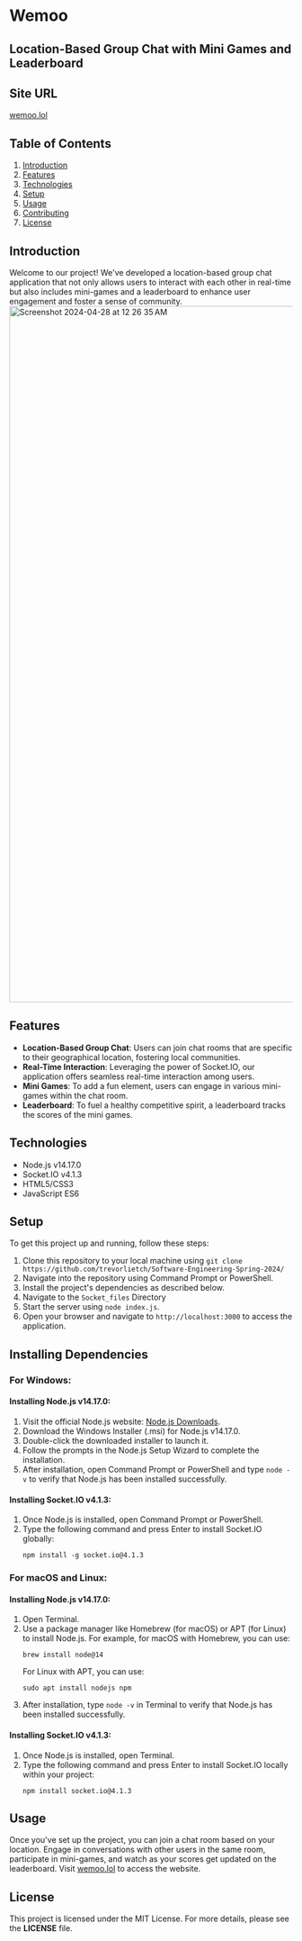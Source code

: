 # Wemoo
## Location-Based Group Chat with Mini Games and Leaderboard

## Site URL

[wemoo.lol](https://wemoo.lol)

## Table of Contents
1. [Introduction](#introduction)
2. [Features](#features)
3. [Technologies](#technologies)
4. [Setup](#setup)
5. [Usage](#usage)
6. [Contributing](#contributing)
7. [License](#license)

## Introduction
Welcome to our project! We've developed a location-based group chat application that not only allows users to interact with each other in real-time but also includes mini-games and a leaderboard to enhance user engagement and foster a sense of community.
<img width="1237" alt="Screenshot 2024-04-28 at 12 26 35 AM" src="https://github.com/trevorlietch/Software-Engineering-Spring-2024/assets/92610400/01de0e41-c103-439a-a26c-d7f5dc1e8ffc">

## Features
- **Location-Based Group Chat**: Users can join chat rooms that are specific to their geographical location, fostering local communities.
- **Real-Time Interaction**: Leveraging the power of Socket.IO, our application offers seamless real-time interaction among users.
- **Mini Games**: To add a fun element, users can engage in various mini-games within the chat room.
- **Leaderboard**: To fuel a healthy competitive spirit, a leaderboard tracks the scores of the mini games.

## Technologies
- Node.js v14.17.0
- Socket.IO v4.1.3
- HTML5/CSS3
- JavaScript ES6

## Setup
To get this project up and running, follow these steps:

1. Clone this repository to your local machine using `git clone https://github.com/trevorlietch/Software-Engineering-Spring-2024/`
2. Navigate into the repository using Command Prompt or PowerShell.
3. Install the project's dependencies as described below.
4. Navigate to the `Socket_files` Directory
5. Start the server using `node index.js`.
6. Open your browser and navigate to `http://localhost:3000` to access the application.

## Installing Dependencies

### For Windows:
#### Installing Node.js v14.17.0:
1. Visit the official Node.js website: [Node.js Downloads](https://nodejs.org/en/download/).
2. Download the Windows Installer (.msi) for Node.js v14.17.0.
3. Double-click the downloaded installer to launch it.
4. Follow the prompts in the Node.js Setup Wizard to complete the installation.
5. After installation, open Command Prompt or PowerShell and type `node -v` to verify that Node.js has been installed successfully.

#### Installing Socket.IO v4.1.3:
1. Once Node.js is installed, open Command Prompt or PowerShell.
2. Type the following command and press Enter to install Socket.IO globally:
   ```
   npm install -g socket.io@4.1.3
   ```

### For macOS and Linux:
#### Installing Node.js v14.17.0:
1. Open Terminal.
2. Use a package manager like Homebrew (for macOS) or APT (for Linux) to install Node.js. For example, for macOS with Homebrew, you can use:
   ```
   brew install node@14
   ```
   For Linux with APT, you can use:
   ```
   sudo apt install nodejs npm
   ```
3. After installation, type `node -v` in Terminal to verify that Node.js has been installed successfully.

#### Installing Socket.IO v4.1.3:
1. Once Node.js is installed, open Terminal.
2. Type the following command and press Enter to install Socket.IO locally within your project:
   ```
   npm install socket.io@4.1.3
   ```

## Usage
Once you've set up the project, you can join a chat room based on your location. Engage in conversations with other users in the same room, participate in mini-games, and watch as your scores get updated on the leaderboard. Visit [wemoo.lol](http://wemoo.lol) to access the website.

## License
This project is licensed under the MIT License. For more details, please see the **LICENSE** file.
